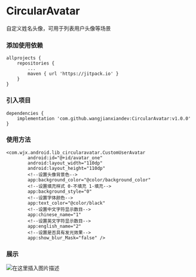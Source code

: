 # CircularAvatar
自定义姓名头像，可用于列表用户头像等场景
### 添加使用依赖
```
allprojects {
    repositories {
        ...
        maven { url 'https://jitpack.io' }
    }
}
```
### 引入项目
```
dependencies {
    implementation 'com.github.wangjianxiandev:CircularAvatar:v1.0.0'
}
```

### 使用方法
```
<com.wjx.android.lib_circularavatar.CustomUserAvatar
        android:id="@+id/avatar_one"
        android:layout_width="110dp"
        android:layout_height="110dp"
        <!--设置头像背景色-->
        app:background_color="@color/background_color"
        <!--设置填充样式 0-不填充 1-填充-->
        app:background_style="0"
        <!--设置字体颜色-->
        app:text_color="@color/black"
        <!--设置中文字符显示数目-->
        app:chinese_name="1"
        <!--设置英文字符显示数目-->
        app:english_name="2"
        <!--设置是否具有发光效果-->
        app:show_blur_Mask="false" />
```
### 展示
![在这里插入图片描述](https://img-blog.csdnimg.cn/20200323123307243.jpg?x-oss-process=image/watermark,type_ZmFuZ3poZW5naGVpdGk,shadow_10,text_aHR0cHM6Ly9ibG9nLmNzZG4ubmV0L3FxXzM5NDI0MTQz,size_16,color_FFFFFF,t_70)